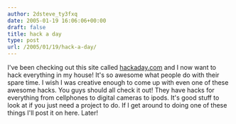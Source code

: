 ```yaml
---
author: 2dsteve_ty3fxq
date: 2005-01-19 16:06:06+00:00
draft: false
title: hack a day
type: post
url: /2005/01/19/hack-a-day/
---
```


I've been checking out this site called [hackaday.com](http://www.hackaday.com) and I now want to hack everything in my house! It's so awesome what people do with their spare time. I wish I was creative enough to come up with even one of these awesome hacks. You guys should all check it out! They have hacks for everything from cellphones to digital cameras to ipods. It's good stuff to look at if you just need a project to do. If I get around to doing one of these things I'll post it on here. Later!

